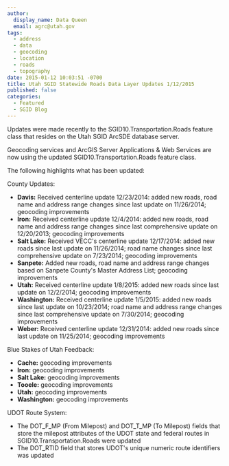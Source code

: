 ```yaml
---
author:
  display_name: Data Queen
  email: agrc@utah.gov
tags:
  - address
  - data
  - geocoding
  - location
  - roads
  - topography
date: 2015-01-12 10:03:51 -0700
title: Utah SGID Statewide Roads Data Layer Updates 1/12/2015
published: false
categories:
  - Featured
  - SGID Blog
---
```

Updates were made recently to the SGID10.Transportation.Roads feature class that resides on the Utah SGID ArcSDE database server.

Geocoding services and ArcGIS Server Applications & Web Services are now using the updated SGID10.Transportation.Roads feature class.

The following highlights what has been updated:

County Updates:

- **Davis:** Received centerline update 12/23/2014: added new roads, road name and address range changes since last update on 11/26/2014; geocoding improvements
- **Iron:** Received centerline update 12/4/2014: added new roads, road name and address range changes since last comprehensive update on 12/20/2013; geocoding improvements
- **Salt Lake:** Received VECC's centerline update 12/17/2014: added new roads since last update on 11/26/2014; road name changes since last comprehensive update on 7/23/2014; geocoding improvements
- **Sanpete:** Added new roads, road name and address range changes based on Sanpete County's Master Address List; geocoding improvements
- **Utah:** Received centerline update 1/8/2015: added new roads since last update on 12/2/2014; geocoding improvements
- **Washington:** Received centerline update 1/5/2015: added new roads since last update on 10/23/2014; road name and address range changes since last comprehensive update on 7/30/2014; geocoding improvements
- **Weber:** Received centerline update 12/31/2014: added new roads since last update on 11/25/2014; geocoding improvements

Blue Stakes of Utah Feedback:

- **Cache:** geocoding improvements
- **Iron:** geocoding improvements
- **Salt Lake:** geocoding improvements
- **Tooele:** geocoding improvements
- **Utah:** geocoding improvements
- **Washington:** geocoding improvements

UDOT Route System:

- The DOT\_F\_MP (From Milepost) and DOT\_T\_MP (To Milepost) fields that store the milepost attributes of the UDOT state and federal routes in SGID10.Transportation.Roads were updated
- The DOT_RTID field that stores UDOT's unique numeric route identifiers was updated
